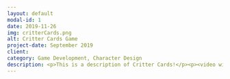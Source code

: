 ```yaml
---
layout: default
modal-id: 1
date: 2019-11-26
img: critterCards.png
alt: Critter Cards Game
project-date: September 2019
client:
category: Game Development, Character Design
description: <p>This is a description of Critter Cards!</p><p><video width="100%" controls><source src="img/portfolio/critterCards/critterCardsDemoLQ.mp4" type="video/mp4"></video></p><p align="center"><iframe frameborder="0" src="https://itch.io/embed/467648?border_width=5&amp;bg_color=ffffff&amp;fg_color=222222&amp;link_color=193d3f&amp;border_color=ffffff" width="216" height="175"></iframe></p>
---
```

